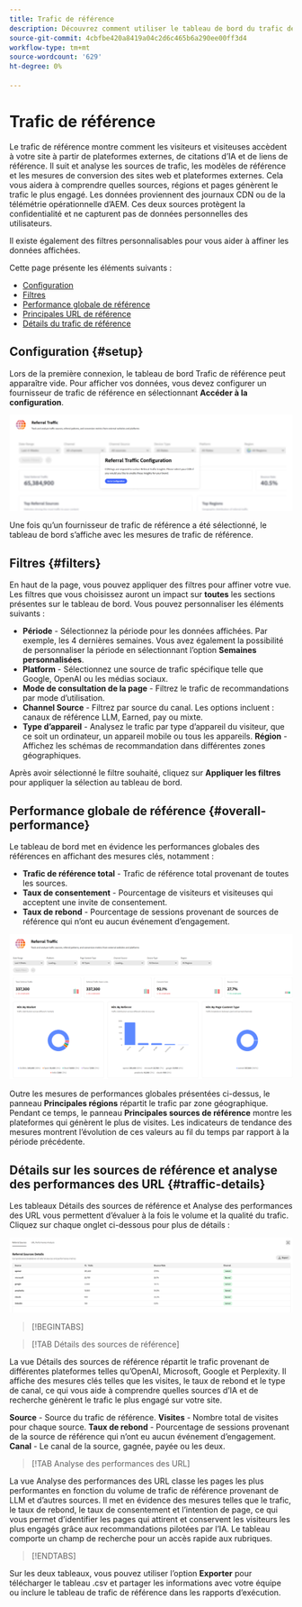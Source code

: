 ```yaml
---
title: Trafic de référence
description: Découvrez comment utiliser le tableau de bord du trafic de référence pour voir comment les visiteurs accèdent à votre site à partir de plateformes externes, de citations d’IA et de liens de référence.
source-git-commit: 4cbfbe420a8419a04c2d6c465b6a290ee00ff3d4
workflow-type: tm+mt
source-wordcount: '629'
ht-degree: 0%

---
```



# Trafic de référence

Le trafic de référence montre comment les visiteurs et visiteuses accèdent à votre site à partir de plateformes externes, de citations d’IA et de liens de référence. Il suit et analyse les sources de trafic, les modèles de référence et les mesures de conversion des sites web et plateformes externes. Cela vous aidera à comprendre quelles sources, régions et pages génèrent le trafic le plus engagé. Les données proviennent des journaux CDN ou de la télémétrie opérationnelle d’AEM. Ces deux sources protègent la confidentialité et ne capturent pas de données personnelles des utilisateurs.

Il existe également des filtres personnalisables pour vous aider à affiner les données affichées.

Cette page présente les éléments suivants :

* [Configuration](#setup)
* [Filtres](#filters)
* [Performance globale de référence](#overall-performance)
* [Principales URL de référence](#top-referrals)
* [Détails du trafic de référence](#traffic-details)

## Configuration {#setup}

Lors de la première connexion, le tableau de bord Trafic de référence peut apparaître vide. Pour afficher vos données, vous devez configurer un fournisseur de trafic de référence en sélectionnant **Accéder à la configuration**.

![Configuration du parrainage](/help/dashboards/assets/referral-setup1.png)

<!--- 1. Select your Source (either CDN logs or AEM Operational Telemetry).
2. Enter a primary contact email.
3. Click **Request activation** to enable data ingestion. Hiding this until confirmation from PM-->

Une fois qu’un fournisseur de trafic de référence a été sélectionné, le tableau de bord s’affiche avec les mesures de trafic de référence.

## Filtres {#filters}

En haut de la page, vous pouvez appliquer des filtres pour affiner votre vue. Les filtres que vous choisissez auront un impact sur **toutes** les sections présentes sur le tableau de bord. Vous pouvez personnaliser les éléments suivants :

* **Période** - Sélectionnez la période pour les données affichées. Par exemple, les 4 dernières semaines. Vous avez également la possibilité de personnaliser la période en sélectionnant l’option **Semaines personnalisées**.
* **Platform** - Sélectionnez une source de trafic spécifique telle que Google, OpenAI ou les médias sociaux.
* **Mode de consultation de la page** - Filtrez le trafic de recommandations par mode d’utilisation.
* **Channel Source** - Filtrez par source du canal. Les options incluent : canaux de référence LLM, Earned, pay ou mixte.
* **Type d’appareil** - Analysez le trafic par type d’appareil du visiteur, que ce soit un ordinateur, un appareil mobile ou tous les appareils.
  **Région** - Affichez les schémas de recommandation dans différentes zones géographiques.

Après avoir sélectionné le filtre souhaité, cliquez sur **Appliquer les filtres** pour appliquer la sélection au tableau de bord.

## Performance globale de référence {#overall-performance}

Le tableau de bord met en évidence les performances globales des références en affichant des mesures clés, notamment :

* **Trafic de référence total** - Trafic de référence total provenant de toutes les sources.
* **Taux de consentement** - Pourcentage de visiteurs et visiteuses qui acceptent une invite de consentement.
* **Taux de rebond** - Pourcentage de sessions provenant de sources de référence qui n’ont eu aucun événement d’engagement.

![Page de référence](/help/dashboards/assets/referral-traffic.png)

Outre les mesures de performances globales présentées ci-dessus, le panneau **Principales régions** répartit le trafic par zone géographique. Pendant ce temps, le panneau **Principales sources de référence** montre les plateformes qui génèrent le plus de visites. Les indicateurs de tendance des mesures montrent l’évolution de ces valeurs au fil du temps par rapport à la période précédente.

<!--## Top Referral URLs {#top-referrals}

The Top Referral URLs list surfaces your site’s most visited pages from referrals.

![Top Referral URLs](/help/dashboards/assets/top-url.png)-->

## Détails sur les sources de référence et analyse des performances des URL {#traffic-details}

Les tableaux Détails des sources de référence et Analyse des performances des URL vous permettent d’évaluer à la fois le volume et la qualité du trafic. Cliquez sur chaque onglet ci-dessous pour plus de détails :

![Détails du trafic de référence](/help/dashboards/assets/traffic-details.png)

>[!BEGINTABS]

>[!TAB Détails des sources de référence]

La vue Détails des sources de référence répartit le trafic provenant de différentes plateformes telles qu’OpenAI, Microsoft, Google et Perplexity. Il affiche des mesures clés telles que les visites, le taux de rebond et le type de canal, ce qui vous aide à comprendre quelles sources d’IA et de recherche génèrent le trafic le plus engagé sur votre site.

**Source** - Source du trafic de référence.
**Visites** - Nombre total de visites pour chaque source.
**Taux de rebond** - Pourcentage de sessions provenant de la source de référence qui n’ont eu aucun événement d’engagement.
**Canal** - Le canal de la source, gagnée, payée ou les deux.

>[!TAB Analyse des performances des URL]

La vue Analyse des performances des URL classe les pages les plus performantes en fonction du volume de trafic de référence provenant de LLM et d’autres sources. Il met en évidence des mesures telles que le trafic, le taux de rebond, le taux de consentement et l’intention de page, ce qui vous permet d’identifier les pages qui attirent et conservent les visiteurs les plus engagés grâce aux recommandations pilotées par l’IA. Le tableau comporte un champ de recherche pour un accès rapide aux rubriques.

>[!ENDTABS]

Sur les deux tableaux, vous pouvez utiliser l’option **Exporter** pour télécharger le tableau .csv et partager les informations avec votre équipe ou inclure le tableau de trafic de référence dans les rapports d’exécution.
